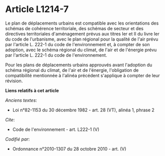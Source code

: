 # Article L1214-7

Le plan de déplacements urbains est compatible avec les orientations des schémas de cohérence territoriale, des schémas de
secteur et des directives territoriales d'aménagement prévus aux titres Ier et II du livre Ier du code de l'urbanisme, avec
le plan régional pour la qualité de l'air prévu par l'article L. 222-1 du code de l'environnement et, à compter de son
adoption, avec le schéma régional du climat, de l'air et de l'énergie prévu par l'article L. 222-1 du code de
l'environnement. 

Pour les plans de déplacements urbains approuvés avant l'adoption du schéma régional du climat, de l'air et de l'énergie,
l'obligation de compatibilité mentionnée à l'alinéa précédent s'applique à compter de leur révision.

**Liens relatifs à cet article**

_Anciens textes_:

  - Loi n°82-1153 du 30 décembre 1982 - art. 28 (VT), alinéa 1, phrase 2

_Cite_:

  - Code de l'environnement - art. L222-1 (V)

_Codifié par_:

  - Ordonnance n°2010-1307 du 28 octobre 2010 - art. (V)
